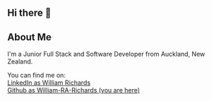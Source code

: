## Hi there 👋

<!--
**William-RA-Richards/William-RA-Richards** is a ✨ _special_ ✨ repository because its `README.md` (this file) appears on your GitHub profile.

Here are some ideas to get you started:

- 🔭 I’m currently working on ...
- 🌱 I’m currently learning ...
- 👯 I’m looking to collaborate on ...
- 🤔 I’m looking for help with ...
- 💬 Ask me about ...
- 📫 How to reach me: ...
- 😄 Pronouns: ...
- ⚡ Fun fact: ...
-->

## About Me
I'm a Junior Full Stack and Software Developer from Auckland, New Zealand.

You can find me on: <br>
[LinkedIn as William Richards](https://www.linkedin.com/in/william-ra-richards-/) <br>
[Github as William-RA-Richards (you are here)](https://github.com/William-RA-Richards)

